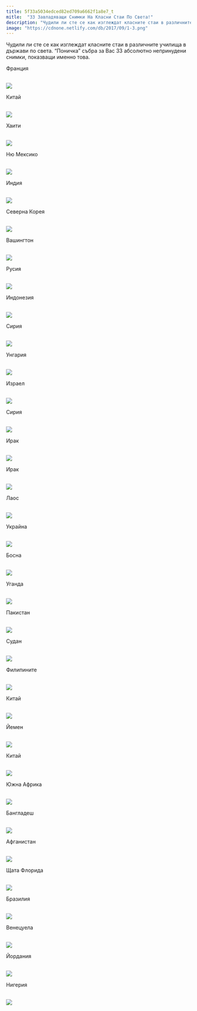 ```yaml
---
title: 5f33a5034edced82ed709a6662f1a8e7_t
mitle:  "33 Завладяващи Снимки На Класни Стаи По Света!"
description: "Чудили ли сте се как изглеждат класните стаи в различните училища в държави по света. &qout;Поничка&qout; събра за Вас 33 абсолютно непринудени снимки, показващи именно това. Ф�"
image: "https://cdnone.netlify.com/db/2017/09/1-3.png"
---
```


 <p>Чудили ли сте се как изглеждат класните стаи в различните училища в държави по света. “Поничка” събра за Вас 33 абсолютно непринудени снимки, показващи именно това.</p>      <p>Франция</p> <p> <br/><img src="https://cdnone.netlify.com/db/2017/09/1-3.png"/></p> <p>Китай</p>      <p> <br/><img src="https://cdnone.netlify.com/db/2017/09/2-3.png"/></p> <p>Хаити</p> <p> <br/><img src="https://cdnone.netlify.com/db/2017/09/3-3.png"/></p> <p>Ню Мексико</p>      <p> <br/><img src="https://cdnone.netlify.com/db/2017/09/4-3.png"/></p> <p>Индия</p> <p> <br/><img src="https://cdnone.netlify.com/db/2017/09/5-3.png"/></p> <p>Северна Корея</p> <p> <br/><img src="https://cdnone.netlify.com/db/2017/09/6-3.png"/></p> <p>Вашингтон</p>      <p> <br/><img src="https://cdnone.netlify.com/db/2017/09/7-3.png"/></p> <p>Русия</p> <p> <br/><img src="https://cdnone.netlify.com/db/2017/09/8-3.png"/></p> <p>Индонезия</p>      <p> <br/><img src="https://cdnone.netlify.com/db/2017/09/9-3.png"/></p> <p>Сирия</p> <p> <br/><img src="https://cdnone.netlify.com/db/2017/09/11-3.png"/></p> <p>Унгария</p> <p> <br/><img src="https://cdnone.netlify.com/db/2017/09/12-3.png"/></p> <p>Израел</p> <p> <br/><img src="https://cdnone.netlify.com/db/2017/09/13-3.png"/></p> <p>Сирия</p> <p> <br/><img src="https://cdnone.netlify.com/db/2017/09/14-2.png"/></p> <p>Ирак</p> <p> <br/><img src="https://cdnone.netlify.com/db/2017/09/15-3.png"/></p> <p>Ирак</p> <p> <br/><img src="https://cdnone.netlify.com/db/2017/09/16-3.png"/></p> <p>Лаос</p> <p> <br/><img src="https://cdnone.netlify.com/db/2017/09/17-2.png"/></p> <p>Украйна</p> <p> <br/><img src="https://cdnone.netlify.com/db/2017/09/18-2.png"/></p> <p>Босна</p> <p> <br/><img src="https://cdnone.netlify.com/db/2017/09/19-2.png"/></p> <p>Уганда</p> <p> <br/><img src="https://cdnone.netlify.com/db/2017/09/20-2.png"/></p> <p>Пакистан</p> <p> <br/><img src="https://cdnone.netlify.com/db/2017/09/21.png"/></p> <p>Судан</p> <p> <br/><img src="https://cdnone.netlify.com/db/2017/09/22.png"/></p> <p>Филипините</p> <p> <br/><img src="https://cdnone.netlify.com/db/2017/09/23.png"/></p> <p>Китай</p> <p> <br/><img src="https://cdnone.netlify.com/db/2017/09/24.png"/></p> <p>Йемен</p> <p> <br/><img src="https://cdnone.netlify.com/db/2017/09/25.png"/></p> <p>Китай</p> <p> <br/><img src="https://cdnone.netlify.com/db/2017/09/26.png"/></p> <p>Южна Африка</p> <p> <br/><img src="https://cdnone.netlify.com/db/2017/09/27.png"/></p> <p>Бангладеш</p> <p> <br/><img src="https://cdnone.netlify.com/db/2017/09/28.png"/></p> <p>Афганистан</p> <p> <br/><img src="https://cdnone.netlify.com/db/2017/09/29.png"/></p> <p>Щата Флорида</p> <p> <br/><img src="https://cdnone.netlify.com/db/2017/09/30.png"/></p> <p>Бразилия</p> <p> <br/><img src="https://cdnone.netlify.com/db/2017/09/31.png"/></p> <p>Венецуела</p> <p> <br/><img src="https://cdnone.netlify.com/db/2017/09/32.png"/></p> <p>Йордания</p> <p> <br/><img src="https://cdnone.netlify.com/db/2017/09/33.png"/></p> <p>Нигерия</p> <p> <br/><img src="https://cdnone.netlify.com/db/2017/09/34.png"/></p> <p> </p> <p> </p> <p> </p> <p> </p> <p> </p> <p> </p>       